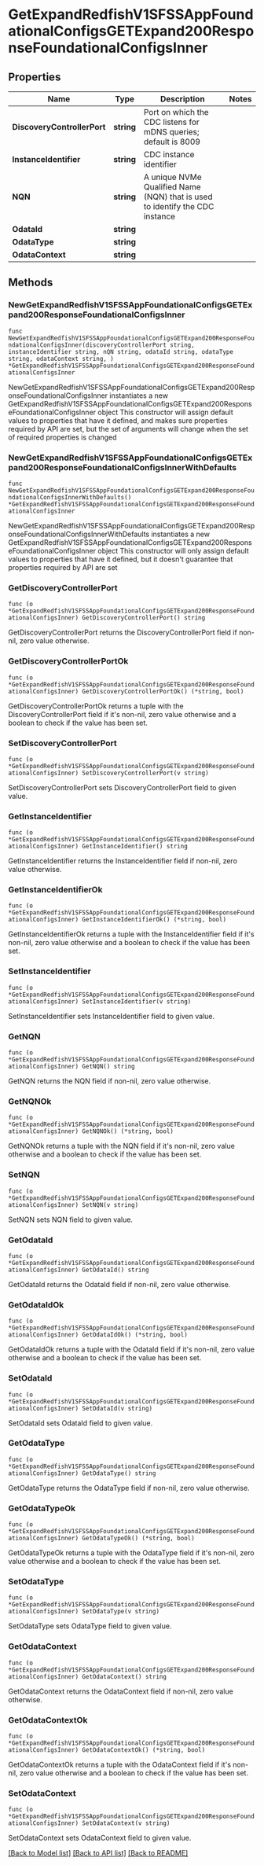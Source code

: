 # GetExpandRedfishV1SFSSAppFoundationalConfigsGETExpand200ResponseFoundationalConfigsInner

## Properties

Name | Type | Description | Notes
------------ | ------------- | ------------- | -------------
**DiscoveryControllerPort** | **string** | Port on which the CDC listens for mDNS queries; default is 8009 | 
**InstanceIdentifier** | **string** | CDC instance identifier | 
**NQN** | **string** | A unique NVMe Qualified Name (NQN) that is used to identify the CDC instance | 
**OdataId** | **string** |  | 
**OdataType** | **string** |  | 
**OdataContext** | **string** |  | 

## Methods

### NewGetExpandRedfishV1SFSSAppFoundationalConfigsGETExpand200ResponseFoundationalConfigsInner

`func NewGetExpandRedfishV1SFSSAppFoundationalConfigsGETExpand200ResponseFoundationalConfigsInner(discoveryControllerPort string, instanceIdentifier string, nQN string, odataId string, odataType string, odataContext string, ) *GetExpandRedfishV1SFSSAppFoundationalConfigsGETExpand200ResponseFoundationalConfigsInner`

NewGetExpandRedfishV1SFSSAppFoundationalConfigsGETExpand200ResponseFoundationalConfigsInner instantiates a new GetExpandRedfishV1SFSSAppFoundationalConfigsGETExpand200ResponseFoundationalConfigsInner object
This constructor will assign default values to properties that have it defined,
and makes sure properties required by API are set, but the set of arguments
will change when the set of required properties is changed

### NewGetExpandRedfishV1SFSSAppFoundationalConfigsGETExpand200ResponseFoundationalConfigsInnerWithDefaults

`func NewGetExpandRedfishV1SFSSAppFoundationalConfigsGETExpand200ResponseFoundationalConfigsInnerWithDefaults() *GetExpandRedfishV1SFSSAppFoundationalConfigsGETExpand200ResponseFoundationalConfigsInner`

NewGetExpandRedfishV1SFSSAppFoundationalConfigsGETExpand200ResponseFoundationalConfigsInnerWithDefaults instantiates a new GetExpandRedfishV1SFSSAppFoundationalConfigsGETExpand200ResponseFoundationalConfigsInner object
This constructor will only assign default values to properties that have it defined,
but it doesn't guarantee that properties required by API are set

### GetDiscoveryControllerPort

`func (o *GetExpandRedfishV1SFSSAppFoundationalConfigsGETExpand200ResponseFoundationalConfigsInner) GetDiscoveryControllerPort() string`

GetDiscoveryControllerPort returns the DiscoveryControllerPort field if non-nil, zero value otherwise.

### GetDiscoveryControllerPortOk

`func (o *GetExpandRedfishV1SFSSAppFoundationalConfigsGETExpand200ResponseFoundationalConfigsInner) GetDiscoveryControllerPortOk() (*string, bool)`

GetDiscoveryControllerPortOk returns a tuple with the DiscoveryControllerPort field if it's non-nil, zero value otherwise
and a boolean to check if the value has been set.

### SetDiscoveryControllerPort

`func (o *GetExpandRedfishV1SFSSAppFoundationalConfigsGETExpand200ResponseFoundationalConfigsInner) SetDiscoveryControllerPort(v string)`

SetDiscoveryControllerPort sets DiscoveryControllerPort field to given value.


### GetInstanceIdentifier

`func (o *GetExpandRedfishV1SFSSAppFoundationalConfigsGETExpand200ResponseFoundationalConfigsInner) GetInstanceIdentifier() string`

GetInstanceIdentifier returns the InstanceIdentifier field if non-nil, zero value otherwise.

### GetInstanceIdentifierOk

`func (o *GetExpandRedfishV1SFSSAppFoundationalConfigsGETExpand200ResponseFoundationalConfigsInner) GetInstanceIdentifierOk() (*string, bool)`

GetInstanceIdentifierOk returns a tuple with the InstanceIdentifier field if it's non-nil, zero value otherwise
and a boolean to check if the value has been set.

### SetInstanceIdentifier

`func (o *GetExpandRedfishV1SFSSAppFoundationalConfigsGETExpand200ResponseFoundationalConfigsInner) SetInstanceIdentifier(v string)`

SetInstanceIdentifier sets InstanceIdentifier field to given value.


### GetNQN

`func (o *GetExpandRedfishV1SFSSAppFoundationalConfigsGETExpand200ResponseFoundationalConfigsInner) GetNQN() string`

GetNQN returns the NQN field if non-nil, zero value otherwise.

### GetNQNOk

`func (o *GetExpandRedfishV1SFSSAppFoundationalConfigsGETExpand200ResponseFoundationalConfigsInner) GetNQNOk() (*string, bool)`

GetNQNOk returns a tuple with the NQN field if it's non-nil, zero value otherwise
and a boolean to check if the value has been set.

### SetNQN

`func (o *GetExpandRedfishV1SFSSAppFoundationalConfigsGETExpand200ResponseFoundationalConfigsInner) SetNQN(v string)`

SetNQN sets NQN field to given value.


### GetOdataId

`func (o *GetExpandRedfishV1SFSSAppFoundationalConfigsGETExpand200ResponseFoundationalConfigsInner) GetOdataId() string`

GetOdataId returns the OdataId field if non-nil, zero value otherwise.

### GetOdataIdOk

`func (o *GetExpandRedfishV1SFSSAppFoundationalConfigsGETExpand200ResponseFoundationalConfigsInner) GetOdataIdOk() (*string, bool)`

GetOdataIdOk returns a tuple with the OdataId field if it's non-nil, zero value otherwise
and a boolean to check if the value has been set.

### SetOdataId

`func (o *GetExpandRedfishV1SFSSAppFoundationalConfigsGETExpand200ResponseFoundationalConfigsInner) SetOdataId(v string)`

SetOdataId sets OdataId field to given value.


### GetOdataType

`func (o *GetExpandRedfishV1SFSSAppFoundationalConfigsGETExpand200ResponseFoundationalConfigsInner) GetOdataType() string`

GetOdataType returns the OdataType field if non-nil, zero value otherwise.

### GetOdataTypeOk

`func (o *GetExpandRedfishV1SFSSAppFoundationalConfigsGETExpand200ResponseFoundationalConfigsInner) GetOdataTypeOk() (*string, bool)`

GetOdataTypeOk returns a tuple with the OdataType field if it's non-nil, zero value otherwise
and a boolean to check if the value has been set.

### SetOdataType

`func (o *GetExpandRedfishV1SFSSAppFoundationalConfigsGETExpand200ResponseFoundationalConfigsInner) SetOdataType(v string)`

SetOdataType sets OdataType field to given value.


### GetOdataContext

`func (o *GetExpandRedfishV1SFSSAppFoundationalConfigsGETExpand200ResponseFoundationalConfigsInner) GetOdataContext() string`

GetOdataContext returns the OdataContext field if non-nil, zero value otherwise.

### GetOdataContextOk

`func (o *GetExpandRedfishV1SFSSAppFoundationalConfigsGETExpand200ResponseFoundationalConfigsInner) GetOdataContextOk() (*string, bool)`

GetOdataContextOk returns a tuple with the OdataContext field if it's non-nil, zero value otherwise
and a boolean to check if the value has been set.

### SetOdataContext

`func (o *GetExpandRedfishV1SFSSAppFoundationalConfigsGETExpand200ResponseFoundationalConfigsInner) SetOdataContext(v string)`

SetOdataContext sets OdataContext field to given value.



[[Back to Model list]](../README.md#documentation-for-models) [[Back to API list]](../README.md#documentation-for-api-endpoints) [[Back to README]](../README.md)


